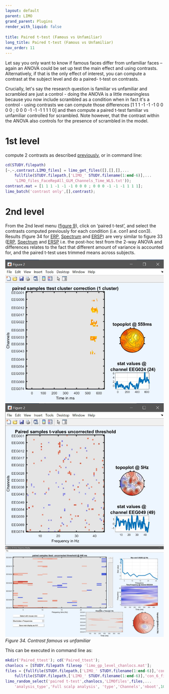 ```yaml
---
layout: default
parent: LIMO
grand_parent: Plugins
render_with_liquid: false

title: Paired t-test (Famous vs Unfamiliar)
long_title: Paired t-test (Famous vs Unfamiliar)
nav_order: 11
---
```

Let say you only want to know if famous faces differ from unfamiliar faces – again an ANOVA could be set up test the main effect and using contrasts. Alternatively, if that is the only effect of interest, you can compute a contrast at the subject level and do a paired- t-test on contrasts. 

Crucially, let's say the research question is familiar vs unfamiliar and scrambled are just a control - doing the ANOVA is a little meaningless because you now include scrambled as a condition when in fact it's a control - using contrasts we can compute those differences [1 1 1 -1 -1 -1 0 0 0 0 ; 0 0 0 -1 -1 -1 1 1 1 0] and then compute a paired t-test familiar vs unfamiliar controlled for scrambled. Note however, that the contrast within the ANOVA also controls for the presence of scrambled in the model.

# 1st level

compute 2 contrasts as described [previously](https://raw.githubusercontent.com/LIMO-EEG-Toolbox/limo_meeg/wiki/5.-One-sample-t-test-(contrasting-Full-Faces-vs-Scrambled-Faces-at-the-subject-level)), or in command line:

``` matlab
cd(STUDY.filepath)
[~,~,contrast.LIMO_files] = limo_get_files([],[],[],...
    fullfile(STUDY.filepath,['LIMO_' STUDY.filename(1:end-6)],...
    'LIMO_files_FaceRepAll_GLM_Channels_Time_WLS.txt'));
contrast.mat = [1 1 1 -1 -1 -1 0 0 0 ; 0 0 0 -1 -1 -1 1 1 1];
limo_batch('contrast only',[],contrast);
```

# 2nd level

From the 2nd level menu ([figure 9](https://raw.githubusercontent.com/LIMO-EEG-Toolbox/limo_meeg/master/resources/images/9.jpg)), click on ‘paired t-test’, and select the contrasts computed previously for each condition (i.e. con1 and con3). Results (figure 34 for [ERP](https://raw.githubusercontent.com/LIMO-EEG-Toolbox/limo_meeg/master/resources/images/34a.jpg), [Spectrum](https://raw.githubusercontent.com/LIMO-EEG-Toolbox/limo_meeg/master/resources/images/34b.jpg) and [ERSP](https://raw.githubusercontent.com/LIMO-EEG-Toolbox/limo_meeg/master/resources/images/34c.jpg)) are very similar to figure 33 ([ERP](https://raw.githubusercontent.com/LIMO-EEG-Toolbox/limo_meeg/master/resources/images/33a.jpg), [Spectrum](https://raw.githubusercontent.com/LIMO-EEG-Toolbox/limo_meeg/master/resources/images/33b.jpg) and [ERSP](https://raw.githubusercontent.com/LIMO-EEG-Toolbox/limo_meeg/master/resources/images/33c.jpg) i.e. the post-hoc test from the 2-way ANOVA and differences relates to the fact that different amount of variance is accounted for, and the paired t-test uses trimmed means across subjects.

![Figure 34a. t-test ERP](https://raw.githubusercontent.com/LIMO-EEG-Toolbox/limo_meeg/master/resources/images/34a.jpg)  
![Figure 34b. t-test pectrum](https://raw.githubusercontent.com/LIMO-EEG-Toolbox/limo_meeg/master/resources/images/34b.jpg)  
![Figure 34c. t-test ERSP](https://raw.githubusercontent.com/LIMO-EEG-Toolbox/limo_meeg/master/resources/images/34c.jpg)  
_Figure 34. Contrast famous vs unfamiliar_  

This can be executed in command line as:  
```matlab
mkdir('Paired_ttest'); cd('Paired_ttest');
chanlocs = [STUDY.filepath filesep 'limo_gp_level_chanlocs.mat'];
files = {fullfile(STUDY.filepath,['LIMO_' STUDY.filename(1:end-6)],'con_5_files_FaceRepAll_GLM_Channels_Time_WLS.txt'), ...
    fullfile(STUDY.filepath,['LIMO_' STUDY.filename(1:end-6)],'con_6_files_FaceRepAll_GLM_Channels_Time_WLS.txt')};
limo_random_select('paired t-test',chanlocs,'LIMOfiles',files,...
    'analysis_type','Full scalp analysis', 'type','Channels','nboot',1000,'tfce',0);
```

